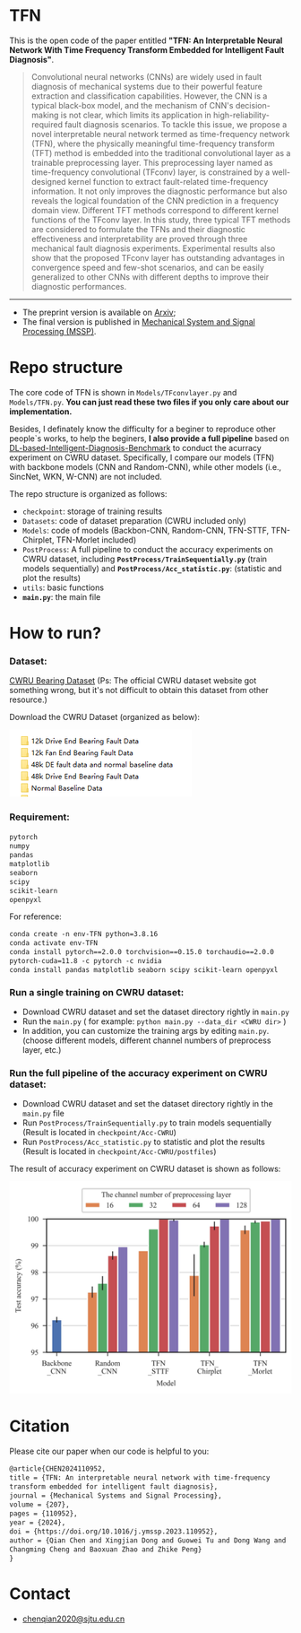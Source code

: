 # TFN


This is the open code of the paper entitled **"TFN: An Interpretable Neural Network With Time Frequency Transform Embedded for Intelligent Fault Diagnosis"**.
> Convolutional neural networks (CNNs) are widely used in fault diagnosis of mechanical systems due to their powerful feature extraction and classification capabilities. However, the CNN is a typical black-box model, and the mechanism of CNN's decision-making is not clear, which limits its application in high-reliability-required fault diagnosis scenarios. To tackle this issue,  we propose a novel interpretable neural network termed as time-frequency network (TFN), where the physically meaningful time-frequency transform (TFT) method is embedded into the traditional convolutional layer as a trainable preprocessing layer. This preprocessing layer named as time-frequency convolutional (TFconv) layer, is constrained by a well-designed kernel function to extract fault-related time-frequency information. It not only improves the diagnostic performance but also reveals the logical foundation of the CNN prediction in a frequency domain view. Different TFT methods correspond to different kernel functions of the TFconv layer. In this study, three typical TFT methods are considered to formulate the TFNs and their diagnostic effectiveness and interpretability are proved through three mechanical fault diagnosis experiments.  Experimental results also show that the proposed TFconv layer has outstanding advantages in convergence speed and few-shot scenarios, and can be easily generalized to other CNNs with different depths to improve their diagnostic performances.
---

* The preprint version is available on [Arxiv](https://arxiv.org/abs/2209.01992);
* The final version is published in [Mechanical System and Signal Processing (MSSP)](https://www.sciencedirect.com/science/article/pii/S0888327023008609).

# Repo structure

The core code of TFN is shown in `Models/TFconvlayer.py` and `Models/TFN.py`. **You can just read these two files if you only care about our implementation.**

Besides, I definately know the difficulty for a beginer to reproduce other people`s works, to help the beginers, **I also provide a full pipeline** based on [DL-based-Intelligent-Diagnosis-Benchmark](https://github.com/ZhaoZhibin/DL-based-Intelligent-Diagnosis-Benchmark) to conduct the acurracy experiment on CWRU dataset. Specifically, I compare our models (TFN) with backbone models (CNN and Random-CNN), while other models (i.e., SincNet, WKN, W-CNN) are not included.

The repo structure is organized as follows:
* `checkpoint`: storage of training results
* `Datasets`: code of dataset preparation (CWRU included only)
* `Models`: code of models (Backbon-CNN, Random-CNN, TFN-STTF, TFN-Chirplet, TFN-Morlet included)
* `PostProcess`: A full pipeline to conduct the accuracy experiments on CWRU dataset, including **`PostProcess/TrainSequentially.py`** (train models sequentially) and  **`PostProcess/Acc_statistic.py`**: (statistic and plot the results)
* `utils`: basic functions
* **`main.py`**: the main file

# How to run?

### Dataset: 

[CWRU Bearing Dataset](https://csegroups.case.edu/bearingdatacenter/pages/download-data-file/) (Ps: The official CWRU dataset website got something wrong, but it's not difficult to obtain this dataset from other resource.)

Download the CWRU Dataset (organized as below):

![](Figures/CWRU.png)


### Requirement:
```
pytorch
numpy
pandas
matplotlib
seaborn
scipy
scikit-learn
openpyxl
```
For reference:
```
conda create -n env-TFN python=3.8.16
conda activate env-TFN
conda install pytorch==2.0.0 torchvision==0.15.0 torchaudio==2.0.0 pytorch-cuda=11.8 -c pytorch -c nvidia
conda install pandas matplotlib seaborn scipy scikit-learn openpyxl
```

### Run a single training on CWRU dataset:

* Download CWRU dataset and set the dataset directory rightly in `main.py`
* Run the `main.py`  ( for example:  `python main.py --data_dir <CWRU dir>` )
* In addition, you can customize the training args by editing `main.py`. (choose different models, different channel numbers of preprocess layer, etc.)


### Run the full pipeline of the accuracy experiment on CWRU dataset:
* Download CWRU dataset and set the dataset directory rightly in the `main.py` file
* Run `PostProcess/TrainSequentially.py` to train models sequentially (Result is located in `checkpoint/Acc-CWRU`)
* Run `PostProcess/Acc_statistic.py` to statistic and plot the results (Result is located in `checkpoint/Acc-CWRU/postfiles`)


The result of accuracy experiment on CWRU dataset is shown as follows:

![](Figures/2-TestAcc-withlegend.jpg)

# Citation
Please cite our paper when our code is helpful to you: 
```
@article{CHEN2024110952,
title = {TFN: An interpretable neural network with time-frequency transform embedded for intelligent fault diagnosis},
journal = {Mechanical Systems and Signal Processing},
volume = {207},
pages = {110952},
year = {2024},
doi = {https://doi.org/10.1016/j.ymssp.2023.110952},
author = {Qian Chen and Xingjian Dong and Guowei Tu and Dong Wang and Changming Cheng and Baoxuan Zhao and Zhike Peng}
}
```

# Contact
* chenqian2020@sjtu.edu.cn


